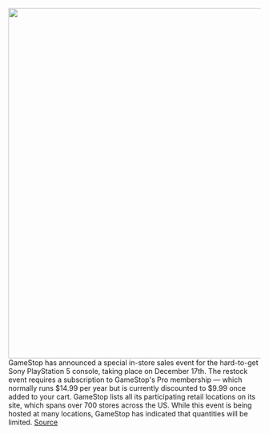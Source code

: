 <img src='https://cdn.vox-cdn.com/thumbor/uO1WnPHvCu9V1C5FwTZGh4CtmfU=/0x0:2040x1360/1200x800/filters:focal(857x517:1183x843)/cdn.vox-cdn.com/uploads/chorus_image/image/70282983/vpavic_4278_20201030_0041.0.jpg' width='700px' /><br/>
GameStop has announced a special in-store sales event for the hard-to-get Sony PlayStation 5 console, taking place on December 17th. The restock event requires a subscription to GameStop's Pro membership — which normally runs $14.99 per year but is currently discounted to $9.99 once added to your cart. GameStop lists all its participating retail locations on its site, which spans over 700 stores across the US. While this event is being hosted at many locations, GameStop has indicated that quantities will be limited.
<a href='https://www.theverge.com/2021/12/16/22839972/gamestop-sony-ps5-playstation-5-restock-availability-retail-store'> Source <a/>